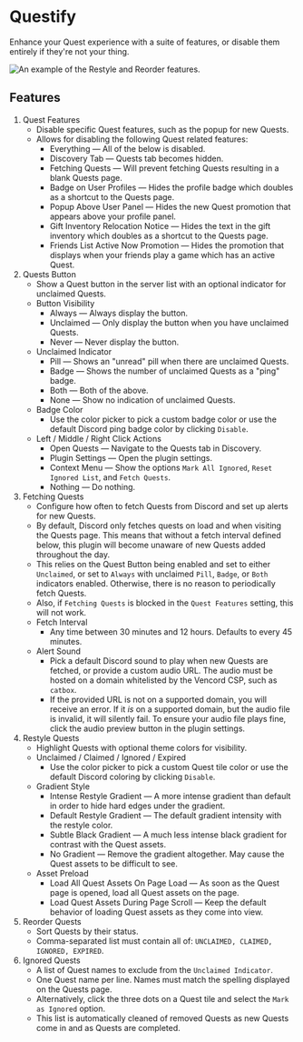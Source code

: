 # Questify

Enhance your Quest experience with a suite of features, or disable them entirely if they're not your thing.

![An example of the Restyle and Reorder features.](https://github.com/user-attachments/assets/452ba894-d0e0-46d5-894a-af901c42d8e5)

## Features
1. Quest Features
    - Disable specific Quest features, such as the popup for new Quests.
    - Allows for disabling the following Quest related features:
        - Everything — All of the below is disabled.
        - Discovery Tab — Quests tab becomes hidden.
        - Fetching Quests — Will prevent fetching Quests resulting in a blank Quests page.
        - Badge on User Profiles — Hides the profile badge which doubles as a shortcut to the Quests page.
        - Popup Above User Panel — Hides the new Quest promotion that appears above your profile panel.
        - Gift Inventory Relocation Notice — Hides the text in the gift inventory which doubles as a shortcut to the Quests page.
        - Friends List Active Now Promotion — Hides the promotion that displays when your friends play a game which has an active Quest.
2. Quests Button
    - Show a Quest button in the server list with an optional indicator for unclaimed Quests.
    - Button Visibility
        - Always — Always display the button.
        - Unclaimed — Only display the button when you have unclaimed Quests.
        - Never — Never display the button.
    - Unclaimed Indicator
        - Pill — Shows an "unread" pill when there are unclaimed Quests.
        - Badge — Shows the number of unclaimed Quests as a "ping" badge.
        - Both — Both of the above.
        - None — Show no indication of unclaimed Quests.
    - Badge Color
        - Use the color picker to pick a custom badge color or use the default Discord ping badge color by clicking `Disable`.
    - Left / Middle / Right Click Actions
        - Open Quests — Navigate to the Quests tab in Discovery.
        - Plugin Settings — Open the plugin settings.
        - Context Menu — Show the options `Mark All Ignored`, `Reset Ignored List`, and `Fetch Quests`.
        - Nothing — Do nothing.
3. Fetching Quests
    - Configure how often to fetch Quests from Discord and set up alerts for new Quests.
    - By default, Discord only fetches quests on load and when visiting the Quests page. This means that without a fetch interval defined below, this plugin will become unaware of new Quests added throughout the day.
    - This relies on the Quest Button being enabled and set to either `Unclaimed`, or set to `Always` with unclaimed `Pill`, `Badge`, or `Both` indicators enabled. Otherwise, there is no reason to periodically fetch Quests.
    - Also, if `Fetching Quests` is blocked in the `Quest Features` setting, this will not work.
    - Fetch Interval
        - Any time between 30 minutes and 12 hours. Defaults to every 45 minutes.
    - Alert Sound
        - Pick a default Discord sound to play when new Quests are fetched, or provide a custom audio URL. The audio must be hosted on a domain whitelisted by the Vencord CSP, such as `catbox`.
        - If the provided URL is not on a supported domain, you will receive an error. If it *is* on a supported domain, but the audio file is invalid, it will silently fail. To ensure your audio file plays fine, click the audio preview button in the plugin settings.
4. Restyle Quests
    - Highlight Quests with optional theme colors for visibility.
    - Unclaimed / Claimed / Ignored / Expired
        - Use the color picker to pick a custom Quest tile color or use the default Discord coloring by clicking `Disable`.
    - Gradient Style
        - Intense Restyle Gradient — A more intense gradient than default in order to hide hard edges under the gradient.
        - Default Restyle Gradient — The default gradient intensity with the restyle color.
        - Subtle Black Gradient — A much less intense black gradient for contrast with the Quest assets.
        - No Gradient — Remove the gradient altogether. May cause the Quest assets to be difficult to see.
    - Asset Preload
        - Load All Quest Assets On Page Load — As soon as the Quest page is opened, load all Quest assets on the page.
        - Load Quest Assets During Page Scroll — Keep the default behavior of loading Quest assets as they come into view.
5. Reorder Quests
    - Sort Quests by their status.
    - Comma-separated list must contain all of: `UNCLAIMED, CLAIMED, IGNORED, EXPIRED`.
6. Ignored Quests
    - A list of Quest names to exclude from the `Unclaimed Indicator`.
    - One Quest name per line. Names must match the spelling displayed on the Quests page.
    - Alternatively, click the three dots on a Quest tile and select the `Mark as Ignored` option.
    - This list is automatically cleaned of removed Quests as new Quests come in and as Quests are completed.
